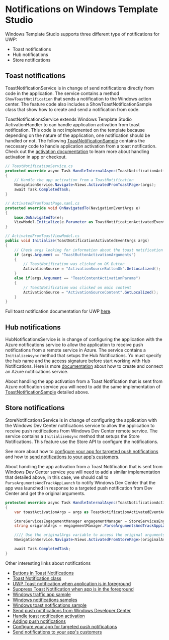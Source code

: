 # Notifications on Windows Template Studio

Windows Template Studio supports three different type of notifications for UWP:
- Toast notifications
- Hub notifications
- Store notifications

## Toast notifications
ToastNotificationService is in change of send notifications directly from code in the application. The service contains a method `ShowToastNotification` that sends a notification to the Windows action center. The feature code also includes a ShowToastNotificationSample class that show how to create and send a notification from code.

ToastNotificationsService extends Windows Template Studio ActivationHandler to can handle application activation from toast notification. This code is not implemented on the template because depending on the nature of the application, one notification should be handled or not. The following [ToastNotificationSample](/samples/notifications/ToastNotificationSample) contains the neccesary code to handle application activation from a toast notification.
Check out the [activation documentation](activation.md) to learn more about handling activation in app or checkout.

```csharp
// ToastNotificationService.cs
protected override async Task HandleInternalAsync(ToastNotificationActivatedEventArgs args)
{
    // Handle the app activation from a ToastNotification
    NavigationService.Navigate<Views.ActivatedFromToastPage>(args);
    await Task.CompletedTask;
}

// ActivatedFromToastPage.xaml.cs
protected override void OnNavigatedTo(NavigationEventArgs e)
{
    base.OnNavigatedTo(e);
    ViewModel.Initialize(e.Parameter as ToastNotificationActivatedEventArgs);
}

// ActivatedFromToastViewModel.cs
public void Initialize(ToastNotificationActivatedEventArgs args)
{
    // Check args looking for information about the toast notification
    if (args.Argument == "ToastButtonActivationArguments")
    {
        // ToastNotification was clicked on OK Button
        ActivationSource = "ActivationSourceButtonOk".GetLocalized();
    }
    else if(args.Argument == "ToastContentActivationParams")
    {
        // ToastNotification was clicked on main content
        ActivationSource = "ActivationSourceContent".GetLocalized();
    }
}
```

Full toast notification documentation for UWP [here](https://developer.microsoft.com/en-us/windows/uwp-community-toolkit/api/microsoft_toolkit_uwp_notifications_toastcontent).

## Hub notifications
HubNotificationsService is in change of configuring the application with the Azure notifications service to allow the application to receive push notifications from a remote service in Azure. The service contains a `InitializeAsync` method that setups the Hub Notifications. Yo must specify the hub name and the access signature before start working with Hub Notifications. Here is more [documentation](https://docs.microsoft.com/en-us/azure/app-service-mobile/app-service-mobile-windows-store-dotnet-get-started-push) about how to create and connect an Azure notifications service.

About handling the app activation from a Toast Notification that is sent from Azure notification service you will need to add the same implementation of [ToastNotificationSample](/samples/notifications/ToastNotificationSample) detailed above.

## Store notifications
StoreNotificationsService is in change of configuring the application with the Windows Dev Center notifications service to allow the application to receive push notifications from Windows Dev Center remote service. The service contains a `InitializeAsync` method that setups the Store Notifications. This feature use the Store API to configure the notifications.

See more about how to [configure your app for targeted push notifications](https://docs.microsoft.com/windows/uwp/monetize/configure-your-app-to-receive-dev-center-notifications) and how to [send notifications to your app's customers](https://docs.microsoft.com/windows/uwp/publish/send-push-notifications-to-your-apps-customers).

About handling the app activation from a Toast Notification that is sent from Windows Dev Center service you will need to add a similar implementation that detailed above, in this case, we should call to `ParseArgumentsAndTrackAppLaunch` to notify Windows Dev Center that the app was launched in response to a targeted push notification from Dev Center and get the original arguments.

```csharp
protected override async Task HandleInternalAsync(ToastNotificationActivatedEventArgs args)
{
    var toastActivationArgs = args as ToastNotificationActivatedEventArgs;

    StoreServicesEngagementManager engagementManager = StoreServicesEngagementManager.GetDefault();
    string originalArgs = engagementManager.ParseArgumentsAndTrackAppLaunch(toastActivationArgs.Argument);

    //// Use the originalArgs variable to access the original arguments passed to the app.
    NavigationService.Navigate<Views.ActivatedFromStorePage>(originalArgs);

    await Task.CompletedTask;
}
```


Other interesting links about notifications
- [Buttons in Toast Notifications](https://developer.microsoft.com/en-us/windows/uwp-community-toolkit/api/microsoft_toolkit_uwp_notifications_toastbutton)
- [Toast Notification class](https://docs.microsoft.com/uwp/api/windows.ui.notifications.toastnotification)
- [UWP Toast notification when application is in foreground](https://social.msdn.microsoft.com/Forums/en-US/ff8acad4-f0c2-4a36-ac90-84780276fd09/uwptoast-notification-when-application-is-in-foreground)
- [Suppress Toast Notification when app is in the foreground](https://social.msdn.microsoft.com/Forums/en-US/21a374dc-6510-48ea-b058-a9d4424cda4b/uwpc-suppress-toast-notification-when-app-is-in-the-foreground)
- [Windows traffic app sample](https://github.com/microsoft/windows-appsample-trafficapp/)
- [Windows notifications samples](https://github.com/Microsoft/Windows-universal-samples/tree/master/Samples/Notifications)
- [Windows toast notifications sample](https://github.com/WindowsNotifications/quickstart-sending-local-toast-win10)
- [Send push notifications from Windows Developer Center](https://docs.microsoft.com/windows/uwp/publish/send-push-notifications-to-your-apps-customers)
- [Handle toast notification activation](https://blogs.msdn.microsoft.com/tiles_and_toasts/2015/07/08/quickstart-sending-a-local-toast-notification-and-handling-activations-from-it-windows-10/)
- [Adding push notifications](https://docs.microsoft.com/azure/app-service-mobile/app-service-mobile-windows-store-dotnet-get-started-push)
- [Configure your app for targeted push notifications](https://docs.microsoft.com/windows/uwp/monetize/configure-your-app-to-receive-dev-center-notifications)
- [Send notifications to your app's customers](https://docs.microsoft.com/windows/uwp/publish/send-push-notifications-to-your-apps-customers)